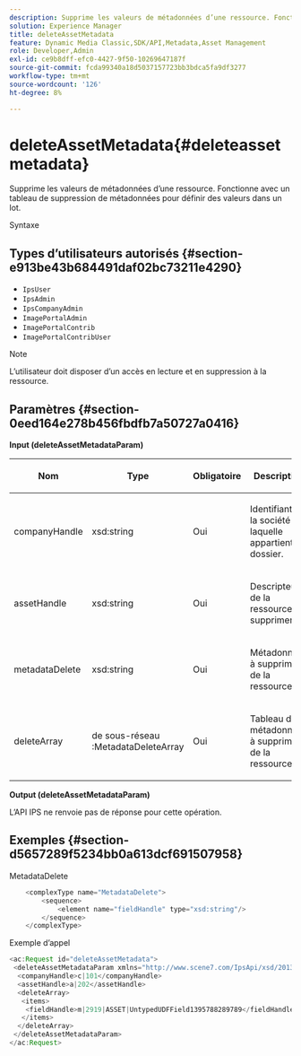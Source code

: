 ```yaml
---
description: Supprime les valeurs de métadonnées d’une ressource. Fonctionne avec un tableau de suppression de métadonnées pour définir des valeurs dans un lot.
solution: Experience Manager
title: deleteAssetMetadata
feature: Dynamic Media Classic,SDK/API,Metadata,Asset Management
role: Developer,Admin
exl-id: ce9b8dff-efc0-4427-9f50-10269647187f
source-git-commit: fcda99340a18d5037157723bb3bdca5fa9df3277
workflow-type: tm+mt
source-wordcount: '126'
ht-degree: 8%

---
```


# deleteAssetMetadata{#deleteassetmetadata}

Supprime les valeurs de métadonnées d’une ressource. Fonctionne avec un tableau de suppression de métadonnées pour définir des valeurs dans un lot.

Syntaxe

## Types d’utilisateurs autorisés {#section-e913be43b684491daf02bc73211e4290}

* `IpsUser`
* `IpsAdmin`
* `IpsCompanyAdmin`
* `ImagePortalAdmin`
* `ImagePortalContrib`
* `ImagePortalContribUser`

>[!NOTE]
>
>L’utilisateur doit disposer d’un accès en lecture et en suppression à la ressource.

## Paramètres {#section-0eed164e278b456fbdfb7a50727a0416}

**Input (deleteAssetMetadataParam)**

<table id="table_A4438E2FE5F245E5B73F46CD887BE70F"> 
 <thead> 
  <tr> 
   <th colname="col1" class="entry"> <p>Nom </p> </th> 
   <th colname="col2" class="entry"> <p>Type </p> </th> 
   <th colname="col3" class="entry"> <p>Obligatoire </p> </th> 
   <th colname="col4" class="entry"> <p>Description </p> </th> 
  </tr> 
 </thead>
 <tbody> 
  <tr> 
   <td colname="col1"> <p>companyHandle </p> </td> 
   <td colname="col2"> <p><span class="codeph"> xsd:string</span> </p> </td> 
   <td colname="col3"> <p>Oui </p> </td> 
   <td colname="col4"> <p>Identifiant de la société à laquelle appartient le dossier. </p> </td> 
  </tr> 
  <tr> 
   <td colname="col1"> <p>assetHandle </p> </td> 
   <td colname="col2"> <p><span class="codeph"> xsd:string</span> </p> </td> 
   <td colname="col3"> <p>Oui </p> </td> 
   <td colname="col4"> <p>Descripteur de la ressource à supprimer. </p> </td> 
  </tr> 
  <tr> 
   <td colname="col1"> <p>metadataDelete </p> </td> 
   <td colname="col2"> <p><span class="codeph"> xsd:string</span> </p> </td> 
   <td colname="col3"> <p>Oui </p> </td> 
   <td colname="col4"> <p>Métadonnées à supprimer de la ressource. </p> </td> 
  </tr> 
  <tr> 
   <td colname="col1"> <p>deleteArray </p> </td> 
   <td colname="col2"> <p><span class="codeph"> de sous-réseau :MetadataDeleteArray</span> </p> </td> 
   <td colname="col3"> <p>Oui </p> </td> 
   <td colname="col4"> <p>Tableau de métadonnées à supprimer de la ressource. </p> </td> 
  </tr> 
 </tbody> 
</table>

**Output (deleteAssetMetadataParam)**

L’API IPS ne renvoie pas de réponse pour cette opération.

## Exemples {#section-d5657289f5234bb0a613dcf691507958}

MetadataDelete

```java
    <complexType name="MetadataDelete">
        <sequence>
            <element name="fieldHandle" type="xsd:string"/>
        </sequence>
    </complexType>
```

Exemple d’appel

```java
<ac:Request id="deleteAssetMetadata">
 <deleteAssetMetadataParam xmlns="http://www.scene7.com/IpsApi/xsd/2013-08-29-beta">
  <companyHandle>c|101</companyHandle>
  <assetHandle>a|202</assetHandle>
  <deleteArray>
   <items>
    <fieldHandle>m|2919|ASSET|UntypedUDFField1395788289789</fieldHandle>
   </items>
  </deleteArray>
 </deleteAssetMetadataParam>
</ac:Request>
```
